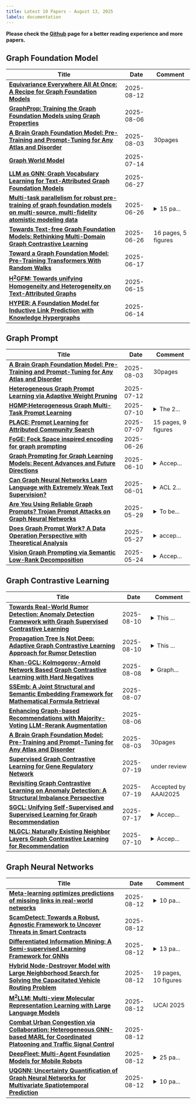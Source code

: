 ```yaml
---
title: Latest 10 Papers - August 13, 2025
labels: documentation
---
```

**Please check the [Github](https://github.com/yqhuang722/DailyArxiv) page for a better reading experience and more papers.**

## Graph Foundation Model
| **Title** | **Date** | **Comment** |
| --- | --- | --- |
| **[Equivariance Everywhere All At Once: A Recipe for Graph Foundation Models](http://arxiv.org/abs/2506.14291v3)** | 2025-08-12 |  |
| **[GraphProp: Training the Graph Foundation Models using Graph Properties](http://arxiv.org/abs/2508.04594v1)** | 2025-08-06 |  |
| **[A Brain Graph Foundation Model: Pre-Training and Prompt-Tuning for Any Atlas and Disorder](http://arxiv.org/abs/2506.02044v2)** | 2025-08-03 | 30pages |
| **[Graph World Model](http://arxiv.org/abs/2507.10539v1)** | 2025-07-14 |  |
| **[LLM as GNN: Graph Vocabulary Learning for Text-Attributed Graph Foundation Models](http://arxiv.org/abs/2503.03313v2)** | 2025-06-27 |  |
| **[Multi-task parallelism for robust pre-training of graph foundation models on multi-source, multi-fidelity atomistic modeling data](http://arxiv.org/abs/2506.21788v1)** | 2025-06-26 | <details><summary>15 pa...</summary><p>15 pages, 4 figures, 2 tables</p></details> |
| **[Towards Text-free Graph Foundation Models: Rethinking Multi-Domain Graph Contrastive Learning](http://arxiv.org/abs/2506.22510v1)** | 2025-06-26 | 16 pages, 5 figures |
| **[Toward a Graph Foundation Model: Pre-Training Transformers With Random Walks](http://arxiv.org/abs/2506.14098v1)** | 2025-06-17 |  |
| **[H$^2$GFM: Towards unifying Homogeneity and Heterogeneity on Text-Attributed Graphs](http://arxiv.org/abs/2506.08298v2)** | 2025-06-15 |  |
| **[HYPER: A Foundation Model for Inductive Link Prediction with Knowledge Hypergraphs](http://arxiv.org/abs/2506.12362v1)** | 2025-06-14 |  |

## Graph Prompt
| **Title** | **Date** | **Comment** |
| --- | --- | --- |
| **[A Brain Graph Foundation Model: Pre-Training and Prompt-Tuning for Any Atlas and Disorder](http://arxiv.org/abs/2506.02044v2)** | 2025-08-03 | 30pages |
| **[Heterogeneous Graph Prompt Learning via Adaptive Weight Pruning](http://arxiv.org/abs/2507.09132v1)** | 2025-07-12 |  |
| **[HGMP:Heterogeneous Graph Multi-Task Prompt Learning](http://arxiv.org/abs/2507.07405v1)** | 2025-07-10 | <details><summary>The 2...</summary><p>The 25th International Joint Conference on Artificial Intelligence (IJCAI-25)</p></details> |
| **[PLACE: Prompt Learning for Attributed Community Search](http://arxiv.org/abs/2507.05311v1)** | 2025-07-07 | 15 pages, 9 figures |
| **[FoGE: Fock Space inspired encoding for graph prompting](http://arxiv.org/abs/2507.02937v1)** | 2025-06-26 |  |
| **[Graph Prompting for Graph Learning Models: Recent Advances and Future Directions](http://arxiv.org/abs/2506.08326v1)** | 2025-06-10 | <details><summary>Accep...</summary><p>Accepted by KDD 2025 Tutorial/Survey Track</p></details> |
| **[Can Graph Neural Networks Learn Language with Extremely Weak Text Supervision?](http://arxiv.org/abs/2412.08174v3)** | 2025-06-01 | <details><summary>ACL 2...</summary><p>ACL 2025 Main Conference, 27 pages</p></details> |
| **[Are You Using Reliable Graph Prompts? Trojan Prompt Attacks on Graph Neural Networks](http://arxiv.org/abs/2410.13974v2)** | 2025-05-29 | <details><summary>To be...</summary><p>To be appeared in KDD 2025</p></details> |
| **[Does Graph Prompt Work? A Data Operation Perspective with Theoretical Analysis](http://arxiv.org/abs/2410.01635v2)** | 2025-05-27 | <details><summary>accep...</summary><p>accepted by ICML 2025</p></details> |
| **[Vision Graph Prompting via Semantic Low-Rank Decomposition](http://arxiv.org/abs/2505.04121v2)** | 2025-05-24 | <details><summary>Accep...</summary><p>Accepted by ICML 2025</p></details> |

## Graph Contrastive Learning
| **Title** | **Date** | **Comment** |
| --- | --- | --- |
| **[Towards Real-World Rumor Detection: Anomaly Detection Framework with Graph Supervised Contrastive Learning](http://arxiv.org/abs/2508.07205v1)** | 2025-08-10 | <details><summary>This ...</summary><p>This paper is accepted by COLING2025</p></details> |
| **[Propagation Tree Is Not Deep: Adaptive Graph Contrastive Learning Approach for Rumor Detection](http://arxiv.org/abs/2508.07201v1)** | 2025-08-10 | <details><summary>This ...</summary><p>This paper is accepted by AAAI2024</p></details> |
| **[Khan-GCL: Kolmogorov-Arnold Network Based Graph Contrastive Learning with Hard Negatives](http://arxiv.org/abs/2505.15103v2)** | 2025-08-08 | <details><summary>Graph...</summary><p>Graph Contrastive Learning, Self-supervised Learning, Kolmogorov-Arnold Network, Representation Learning</p></details> |
| **[SSEmb: A Joint Structural and Semantic Embedding Framework for Mathematical Formula Retrieval](http://arxiv.org/abs/2508.04162v2)** | 2025-08-07 |  |
| **[Enhancing Graph-based Recommendations with Majority-Voting LLM-Rerank Augmentation](http://arxiv.org/abs/2507.21563v2)** | 2025-08-06 |  |
| **[A Brain Graph Foundation Model: Pre-Training and Prompt-Tuning for Any Atlas and Disorder](http://arxiv.org/abs/2506.02044v2)** | 2025-08-03 | 30pages |
| **[Supervised Graph Contrastive Learning for Gene Regulatory Network](http://arxiv.org/abs/2505.17786v3)** | 2025-07-19 | under review |
| **[Revisiting Graph Contrastive Learning on Anomaly Detection: A Structural Imbalance Perspective](http://arxiv.org/abs/2507.14677v1)** | 2025-07-19 | Accepted by AAAI2025 |
| **[SGCL: Unifying Self-Supervised and Supervised Learning for Graph Recommendation](http://arxiv.org/abs/2507.13336v1)** | 2025-07-17 | <details><summary>Accep...</summary><p>Accepted in RecSys 2025. arXiv admin note: substantial text overlap with arXiv:2404.15954</p></details> |
| **[NLGCL: Naturally Existing Neighbor Layers Graph Contrastive Learning for Recommendation](http://arxiv.org/abs/2507.07522v1)** | 2025-07-10 | <details><summary>Accep...</summary><p>Accepted by RecSys 2025 as Spotlight Oral</p></details> |

## Graph Neural Networks
| **Title** | **Date** | **Comment** |
| --- | --- | --- |
| **[Meta-learning optimizes predictions of missing links in real-world networks](http://arxiv.org/abs/2508.09069v1)** | 2025-08-12 | <details><summary>10 pa...</summary><p>10 pages, 5 figures, 5 tables, 7 appendices</p></details> |
| **[ScamDetect: Towards a Robust, Agnostic Framework to Uncover Threats in Smart Contracts](http://arxiv.org/abs/2508.07094v2)** | 2025-08-12 |  |
| **[Differentiated Information Mining: A Semi-supervised Learning Framework for GNNs](http://arxiv.org/abs/2508.08769v1)** | 2025-08-12 | <details><summary>13 pa...</summary><p>13 pages, 5 figures, 8 tables</p></details> |
| **[Hybrid Node-Destroyer Model with Large Neighborhood Search for Solving the Capacitated Vehicle Routing Problem](http://arxiv.org/abs/2508.08659v1)** | 2025-08-12 | 19 pages, 10 figures |
| **[$\text{M}^{2}$LLM: Multi-view Molecular Representation Learning with Large Language Models](http://arxiv.org/abs/2508.08657v1)** | 2025-08-12 | IJCAI 2025 |
| **[Combat Urban Congestion via Collaboration: Heterogeneous GNN-based MARL for Coordinated Platooning and Traffic Signal Control](http://arxiv.org/abs/2310.10948v3)** | 2025-08-12 |  |
| **[DeepFleet: Multi-Agent Foundation Models for Mobile Robots](http://arxiv.org/abs/2508.08574v1)** | 2025-08-12 | <details><summary>25 pa...</summary><p>25 pages, 10 figures, 2 tables</p></details> |
| **[UQGNN: Uncertainty Quantification of Graph Neural Networks for Multivariate Spatiotemporal Prediction](http://arxiv.org/abs/2508.08551v1)** | 2025-08-12 | <details><summary>10 pa...</summary><p>10 pages, 7 figures, SIGSPATIAL 2025</p></details> |

